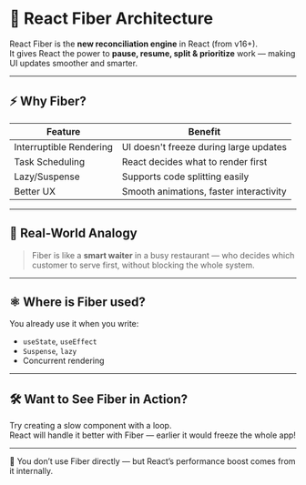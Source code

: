 # 🧠 React Fiber Architecture

React Fiber is the **new reconciliation engine** in React (from v16+).  
It gives React the power to **pause, resume, split & prioritize** work — making UI updates smoother and smarter.

---

## ⚡ Why Fiber?

| Feature | Benefit |
|--------|---------|
| Interruptible Rendering | UI doesn't freeze during large updates |
| Task Scheduling | React decides what to render first |
| Lazy/Suspense | Supports code splitting easily |
| Better UX | Smooth animations, faster interactivity |

---

## 🧪 Real-World Analogy

> Fiber is like a **smart waiter** in a busy restaurant — who decides which customer to serve first, without blocking the whole system.

---

## ⚛️ Where is Fiber used?

You already use it when you write:
- `useState`, `useEffect`
- `Suspense`, `lazy`
- Concurrent rendering

---

## 🛠️ Want to See Fiber in Action?

Try creating a slow component with a loop.  
React will handle it better with Fiber — earlier it would freeze the whole app!

---

📌 You don’t use Fiber directly — but React’s performance boost comes from it internally.

